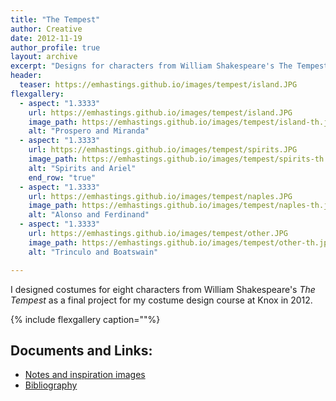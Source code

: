 ```yaml
---
title: "The Tempest"
author: Creative
date: 2012-11-19
author_profile: true
layout: archive
excerpt: "Designs for characters from William Shakespeare's The Tempest."
header:
  teaser: https://emhastings.github.io/images/tempest/island.JPG
flexgallery:
  - aspect: "1.3333"
    url: https://emhastings.github.io/images/tempest/island.JPG
    image_path: https://emhastings.github.io/images/tempest/island-th.jpg
    alt: "Prospero and Miranda"
  - aspect: "1.3333"
    url: https://emhastings.github.io/images/tempest/spirits.JPG
    image_path: https://emhastings.github.io/images/tempest/spirits-th.jpg
    alt: "Spirits and Ariel"
    end_row: "true"
  - aspect: "1.3333"
    url: https://emhastings.github.io/images/tempest/naples.JPG
    image_path: https://emhastings.github.io/images/tempest/naples-th.jpg
    alt: "Alonso and Ferdinand"
  - aspect: "1.3333"
    url: https://emhastings.github.io/images/tempest/other.JPG
    image_path: https://emhastings.github.io/images/tempest/other-th.jpg
    alt: "Trinculo and Boatswain"

---
```


I designed costumes for eight characters from William Shakespeare's _The Tempest_ as a final project for my costume design course at Knox in 2012.

{% include flexgallery caption=""%}

## Documents and Links:
* [Notes and inspiration images](https://emhastings.github.io/files/tempest-notes.pdf)
* [Bibliography](https://emhastings.github.io/files/tempest-sources.pdf)


